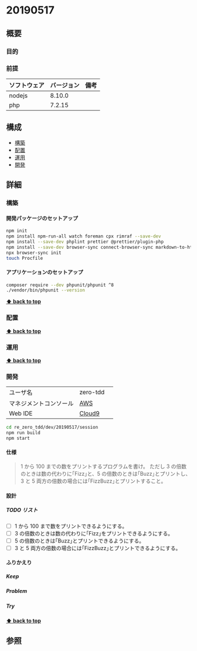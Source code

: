 # 20190517

## 概要

### 目的

### 前提

| ソフトウェア | バージョン | 備考 |
| :----------- | :--------- | :--- |
| nodejs       | 8.10.0     |      |
| php          | 7.2.15     |      |

## 構成

- [構築](#構築)
- [配置](#配置)
- [運用](#運用)
- [開発](#開発)

## 詳細

### 構築

#### 開発パッケージのセットアップ

```bash
npm init
npm install npm-run-all watch foreman cpx rimraf --save-dev
npm install --save-dev phplint prettier @prettier/plugin-php
npm install --save-dev browser-sync connect-browser-sync markdown-to-html
npx browser-sync init
touch Procfile
```

#### アプリケーションのセットアップ

```bash
composer require --dev phpunit/phpunit ^8
./vendor/bin/phpunit --version
```

**[⬆ back to top](#構成)**

### 配置

**[⬆ back to top](#構成)**

### 運用

**[⬆ back to top](#構成)**

### 開発

|                        |                                                                                                     |     |
| :--------------------- | :-------------------------------------------------------------------------------------------------- | :-- |
| ユーザ名               | zero-tdd                                                                                            |     |
| マネジメントコンソール | [AWS](https://hiroshima-arc.signin.aws.amazon.com/console)                                          |     |
| Web IDE                | [Cloud9](https://ap-northeast-1.console.aws.amazon.com/cloud9/ide/8303dea7388a40018c1fa92c976b2824) |     |

```bash
cd re_zero_tdd/dev/20190517/session
npm run build
npm start
```

#### 仕様

> 1 から 100 までの数をプリントするプログラムを書け。
> ただし 3 の倍数のときは数の代わりに｢Fizz｣と、5 の倍数のときは｢Buzz｣とプリントし、3 と 5 両方の倍数の場合には｢FizzBuzz｣とプリントすること。

#### 設計

##### TODO リスト

- [ ] 1 から 100 まで数をプリントできるようにする。
- [ ] 3 の倍数のときは数の代わりに｢Fizz｣をプリントできるようにする。
- [ ] 5 の倍数のときは｢Buzz｣とプリントできるようにする。
- [ ] 3 と 5 両方の倍数の場合には｢FizzBuzz｣とプリントできるようにする。

#### ふりかえり

##### Keep

##### Problem

##### Try

**[⬆ back to top](#構成)**

## 参照
